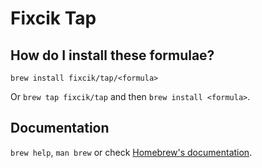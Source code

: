 # Fixcik Tap

## How do I install these formulae?

`brew install fixcik/tap/<formula>`

Or `brew tap fixcik/tap` and then `brew install <formula>`.

## Documentation

`brew help`, `man brew` or check [Homebrew's documentation](https://docs.brew.sh).
